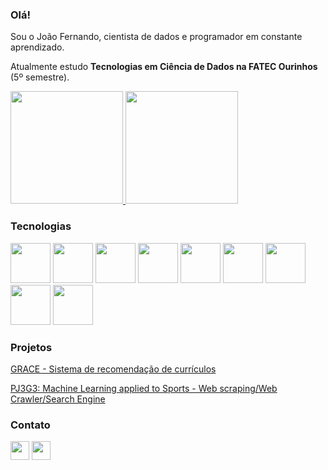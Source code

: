 ### Olá!
Sou o João Fernando, cientista de dados e programador em constante aprendizado.

Atualmente estudo <b>Tecnologias em Ciência de Dados na FATEC Ourinhos</b> (5º semestre).



<div>
<a href="https://github.com/jaoferr">
<img height="180em" src="https://github-readme-stats.vercel.app/api/top-langs/?username=jaoferr&layout=compact&langs_count=7&theme=dracula"/>
<img height="180em" src="https://github-readme-stats.vercel.app/api?username=jaoferr&show_icons=true&theme=dracula&include_all_commits=true&count_private=true"/>
</a>
</div>

### Tecnologias
<div>
<img src="https://cdn.jsdelivr.net/gh/devicons/devicon/icons/linux/linux-original.svg" height='64' width='64'/>
<img src="https://cdn.jsdelivr.net/gh/devicons/devicon/icons/docker/docker-plain.svg" height='64' width='64'/>
<img src="https://cdn.jsdelivr.net/gh/devicons/devicon/icons/git/git-original.svg" height='64' width='64'/>
<img src="https://cdn.jsdelivr.net/gh/devicons/devicon/icons/python/python-original.svg" height='64' width='64'/>
<img src="https://cdn.jsdelivr.net/gh/devicons/devicon/icons/jupyter/jupyter-original-wordmark.svg" height='64' width='64'/>
<img src="https://cdn.jsdelivr.net/gh/devicons/devicon/icons/pandas/pandas-original-wordmark.svg" height='64' width='64'/>
<img src="https://cdn.jsdelivr.net/gh/devicons/devicon/icons/mysql/mysql-original-wordmark.svg" height='64' width='64'/>
<img src="https://cdn.jsdelivr.net/gh/devicons/devicon/icons/sqlalchemy/sqlalchemy-original.svg" height='64' width='64'/>
<img src="https://cdn.jsdelivr.net/gh/devicons/devicon/icons/fastapi/fastapi-original-wordmark.svg" height='64' width='64'/>         
</div>

### Projetos
<div>
<a href="https://github.com/jaoferr/grace" target="_blank"> GRACE - Sistema de recomendação de currículos </a>

<a href="https://github.com/jaoferr/PJ3G3" target="_blank"> PJ3G3: Machine Learning applied to Sports - Web scraping/Web Crawler/Search Engine </a>
</div>

### Contato
<div>
<a href = "mailto:jfvf.franciscon@outlook.com"><img src="https://img.shields.io/badge/-outlook-lightblue?style=for-the-badge" height='30' target="_blank"></a>
<a href="https://www.linkedin.com/in/joao-fernando-vieira-franciscon/" target="_blank"><img src="https://img.shields.io/badge/-LinkedIn-%230077B5?style=for-the-badge&logo=linkedin&logoColor=white" height='30' target="_blank"></a>
</div>
